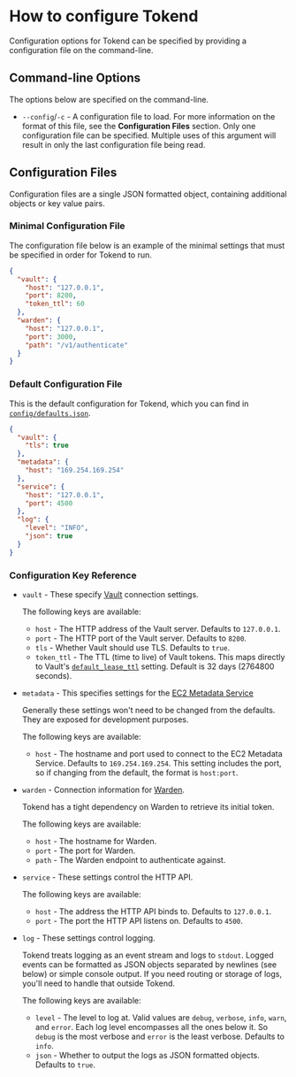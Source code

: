 # How to configure Tokend #

Configuration options for Tokend can be specified by providing a configuration
file on the command-line.

## Command-line Options ##

The options below are specified on the command-line.

* `--config`/`-c` - A configuration file to load. For more information on the format
  of this file, see the **Configuration Files** section. Only one configuration
  file can be specified. Multiple uses of this argument will result in only the
  last configuration file being read.

## Configuration Files ##

Configuration files are a single JSON formatted object, containing additional
objects or key value pairs.

### Minimal Configuration File ###

The configuration file below is an example of the minimal settings that must be
specified in order for Tokend to run.

```json
{
  "vault": {
    "host": "127.0.0.1",
    "port": 8200,
    "token_ttl": 60
  },
  "warden": {
    "host": "127.0.0.1",
    "port": 3000,
    "path": "/v1/authenticate"
  }
}
```

### Default Configuration File ###

This is the default configuration for Tokend, which you can find in
[`config/defaults.json`][config-path].

```json
{
  "vault": {
    "tls": true
  },
  "metadata": {
    "host": "169.254.169.254"
  },
  "service": {
    "host": "127.0.0.1",
    "port": 4500
  },
  "log": {
    "level": "INFO",
    "json": true
  }
}
```

### Configuration Key Reference ###

* `vault` - These specify [Vault][] connection settings.

	The following keys are available:

	* `host` - The HTTP address of the Vault server. Defaults to `127.0.0.1`.
	* `port` - The HTTP port of the Vault server. Defaults to `8200`.
	* `tls` - Whether Vault should use TLS. Defaults to `true`.
  * `token_ttl` - The TTL (time to live) of Vault tokens. This maps directly to Vault's [`default_lease_ttl`][default_lease_ttl] setting. Default is 32 days (2764800 seconds).

* `metadata` - This specifies settings for the [EC2 Metadata Service][ec2-metadata-service]

	Generally these settings won't need to be changed from the defaults. They are
exposed for development purposes.

	The following keys are available:

	* `host` - The hostname and port used to connect to the EC2 Metadata Service. Defaults to `169.254.169.254`. This setting includes the port, so if changing from the default, the format is `host:port`.

* `warden` - Connection information for [Warden][].

	Tokend has a tight dependency on Warden to retrieve its initial token.

	The following keys are available:

	* `host` - The hostname for Warden.
  * `port` - The port for Warden.
  * `path` - The Warden endpoint to authenticate against.

* `service` - These settings control the HTTP API.

  The following keys are available:

  * `host` - The address the HTTP API binds to. Defaults to `127.0.0.1`.
  * `port` - The port the HTTP API listens on. Defaults to `4500`.

* `log` - These settings control logging.

  Tokend treats logging as an event stream and logs to `stdout`. Logged events
  can be formatted as JSON objects separated by newlines (see below) or simple
  console output. If you need routing or storage of logs, you'll need to handle
  that outside Tokend.

  The following keys are available:

  * `level` - The level to log at. Valid values are `debug`, `verbose`, `info`,
    `warn`, and `error`. Each log level encompasses all the ones below it. So
    `debug` is the most verbose and `error` is the least verbose. Defaults to
    `info`.
  * `json` - Whether to output the logs as JSON formatted objects. Defaults to `true`.

[config-path]: ../../config/defaults.json
[Vault]: https://www.vaultproject.io/
[default_lease_ttl]: https://www.vaultproject.io/docs/config/#default_lease_ttl
[ec2-metadata-service]: http://docs.aws.amazon.com/AWSEC2/latest/UserGuide/ec2-instance-metadata.html
[Warden]: https://github.com/rapid7/warden
